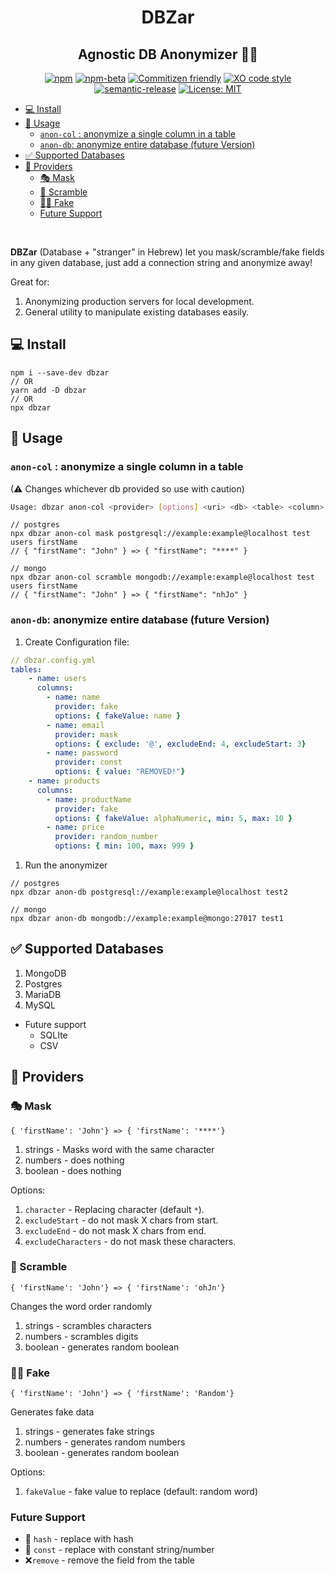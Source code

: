 <h1 align="center">DBZar</h1>
<h2 align="center">Agnostic DB Anonymizer 🔁👻</h2>
<div align="center">

[![npm](https://img.shields.io/npm/v/dbzar)](https://www.npmjs.com/package/dbzar)
[![npm-beta](https://img.shields.io/npm/v/dbzar/beta)](https://www.npmjs.com/package/dbzar)
[![Commitizen friendly](https://img.shields.io/badge/commitizen-friendly-brightgreen.svg)](http://commitizen.github.io/cz-cli/)
[![XO code style](https://img.shields.io/badge/code_style-XO-5ed9c7.svg)](https://github.com/xojs/xo)
[![semantic-release](https://img.shields.io/badge/%20%20%F0%9F%93%A6%F0%9F%9A%80-semantic--release-e10079.svg)](https://github.com/semantic-release/semantic-release)
[![License: MIT](https://img.shields.io/badge/License-MIT-yellow.svg)](https://opensource.org/licenses/MIT)

</div>

- [💻 Install](#-install)
- [👻 Usage](#-usage)
  - [`anon-col` : anonymize a single column in a table](#anon-col--anonymize-a-single-column-in-a-table)
  - [`anon-db`: anonymize entire database (future Version)](#anon-db-anonymize-entire-database-future-version)
- [✅ Supported Databases](#-supported-databases)
- [🔧 Providers](#-providers)
  - [🎭 Mask](#-mask)
  - [🔀 Scramble](#-scramble)
  - [🐱‍👤 Fake](#-fake)
  - [Future Support](#future-support)

<br/>

**DBZar** (Database + "stranger" in Hebrew) let you mask/scramble/fake fields in any given database, just add a connection string and anonymize away!

Great for:

1. Anonymizing production servers for local development.
2. General utility to manipulate existing databases easily.

## 💻 Install

```
npm i --save-dev dbzar
// OR
yarn add -D dbzar
// OR
npx dbzar
```

## 👻 Usage

### `anon-col` : anonymize a single column in a table

(⚠ Changes whichever db provided so use with caution)

```bash
Usage: dbzar anon-col <provider> [options] <uri> <db> <table> <column>
```

```
// postgres
npx dbzar anon-col mask postgresql://example:example@localhost test users firstName
// { "firstName": "John" } => { "firstName": "****" }

// mongo
npx dbzar anon-col scramble mongodb://example:example@localhost test users firstName
// { "firstName": "John" } => { "firstName": "nhJo" }
```

### `anon-db`: anonymize entire database (future Version)

1. Create Configuration file:

```yaml
// dbzar.config.yml
tables:
    - name: users
      columns:
        - name: name
          provider: fake
          options: { fakeValue: name }
        - name: email
          provider: mask
          options: { exclude: '@', excludeEnd: 4, excludeStart: 3}
        - name: password
          provider: const
          options: { value: "REMOVED!"}
    - name: products
      columns:
        - name: productName
          provider: fake
          options: { fakeValue: alphaNumeric, min: 5, max: 10 }
        - name: price
          provider: random_number
          options: { min: 100, max: 999 }

```

1. Run the anonymizer

```
// postgres
npx dbzar anon-db postgresql://example:example@localhost test2

// mongo
npx dbzar anon-db mongodb://example:example@mongo:27017 test1
```

## ✅ Supported Databases

1. MongoDB
2. Postgres
3. MariaDB
4. MySQL

- Future support
  - SQLIte
  - CSV

## 🔧 Providers

### 🎭 Mask

```
{ 'firstName': 'John'} => { 'firstName': '****'}
```

1. strings - Masks word with the same character
2. numbers - does nothing
3. boolean - does nothing

Options:

1. `character` - Replacing character (default `*`).
2. `excludeStart` - do not mask X chars from start.
3. `excludeEnd` - do not mask X chars from end.
4. `excludeCharacters` - do not mask these characters.

### 🔀 Scramble

```
{ 'firstName': 'John'} => { 'firstName': 'ohJn'}
```

Changes the word order randomly

1. strings - scrambles characters
2. numbers - scrambles digits
3. boolean - generates random boolean

### 🐱‍👤 Fake

```
{ 'firstName': 'John'} => { 'firstName': 'Random'}
```

Generates fake data

1. strings - generates fake strings
2. numbers - generates random numbers
3. boolean - generates random boolean

Options:

1. `fakeValue` - fake value to replace (default: random word)

### Future Support

- 🧬 `hash` - replace with hash
- 🧊 `const` - replace with constant string/number
- ❌`remove` - remove the field from the table
